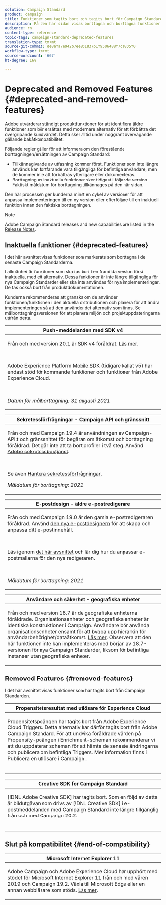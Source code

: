 ```yaml
---
solution: Campaign Standard
product: campaign
title: Funktioner som tagits bort och tagits bort för Campaign Standarden
description: På den här sidan visas borttagna och borttagna funktioner i Adobe Campaign Standard.
audience: rn
content-type: reference
topic-tags: campaign-standard-deprecated-features
translation-type: tm+mt
source-git-commit: de8afa7e942b7ee831837b1f9506488f7ca835f0
workflow-type: tm+mt
source-wordcount: '667'
ht-degree: 16%

---
```



# Deprecated and Removed Features {#deprecated-and-removed-features}

Adobe utvärderar ständigt produktfunktioner för att identifiera äldre funktioner som bör ersättas med modernare alternativ för att förbättra det övergripande kundvärdet. Detta sker alltid under noggrant övervägande gällande bakåtkompatibilitet.

Följande regler gäller för att informera om den förestående borttagningen/ersättningen av Campaign Standard:

* Tillkännagivande av utfasning kommer först. Funktioner som inte längre används kan fortfarande vara tillgängliga för befintliga användare, men de kommer inte att förbättras ytterligare eller dokumenteras.
* Borttagning av inaktuella funktioner sker tidigast i följande version. Faktiskt måldatum för borttagning tillkännages på den här sidan.

Den här processen ger kunderna minst en cykel av versioner för att anpassa implementeringen till en ny version eller efterföljare till en inaktuell funktion innan den faktiska borttagningen.

>[!NOTE]
>Adobe Campaign Standard releases and new capabilities are listed in the [Release Notes](../../rn/using/release-notes.md).


## Inaktuella funktioner {#deprecated-features}

I det här avsnittet visas funktioner som markerats som borttagna i de senaste Campaign Standarderna.

I allmänhet är funktioner som ska tas bort i en framtida version först inaktuella, med ett alternativ. Dessa funktioner är inte längre tillgängliga för nya Campaign Standarder eller ska inte användas för nya implementeringar. De tas också bort från produktdokumentationen.

Kunderna rekommenderas att granska om de använder funktionen/funktionen i den aktuella distributionen och planera för att ändra implementeringen så att den använder det alternativ som finns. Se målborttagningsversionen för att planera miljön och projektuppdateringarna utifrån detta.

<table> 
 <thead> 
  <tr> 
   <th> <strong>Push-meddelanden med SDK v4</strong><br /> </th> 
  </tr> 
 </thead> 
 <tbody> 
  <tr> 
   <td> <p> Från och med version 20.1 är SDK v4 föråldrat. <a href="https://aep-sdks.gitbook.io/docs/version-4-sdk-end-of-support-faq">Läs mer</a>.</p><br/>
   <p>Adobe Experience Platform <a href="https://aep-sdks.gitbook.io/docs/">Mobile SDK</a> (tidigare kallat v5) har endast stöd för kommande funktioner och funktioner från Adobe Experience Cloud.</p></br>
     <p>
     <em>Datum för målborttagning: 31 augusti 2021</em></p>
     </td> 
  </tr> 
 </tbody> 
</table>
<table> 
 <thead> 
  <tr> 
   <th> <strong>Sekretessförfrågningar - Campaign API och gränssnitt</strong><br /> </th> 
  </tr> 
 </thead> 
 <tbody> 
  <tr> 
   <td> <p>Från och med Campaign 19.4 är användningen av Campaign-API:t och gränssnittet för begäran om åtkomst och borttagning föråldrad. Det går inte att ta bort profiler i två steg. Använd <a href="https://www.adobe.io/apis/experiencecloud/gdpr.html">Adobe sekretessbastjänst</a>.</p></br>
   <p>Se även <a href="https://experienceleague.adobe.com/docs/campaign-standard/using/getting-started/privacy/privacy-requests.html?lang=en">Hantera sekretessförfrågningar</a>.</p>
  <p> 
  <em>Måldatum för borttagning: 2021</em></p>
   </td> 
  </tr> 
 </tbody> 
</table>

<table> 
 <thead> 
  <tr> 
   <th> <strong>E-postdesign - äldre e-postredigerare</strong><br /> </th> 
  </tr> 
 </thead> 
 <tbody> 
  <tr> 
   <td> <p>Från och med Campaign 19.0 är den gamla e-postredigeraren föråldrad. Använd <a href="https://docs.adobe.com/content/help/en/campaign-standard/using/designing-content/designing-content-in-adobe-campaign.html">den nya e-postdesignern</a> för att skapa och anpassa ditt e-postinnehåll. </p></br>
   <p>Läs igenom <a href="https://docs.adobe.com/content/help/en/campaign-standard/using/designing-content/building-email-content/using-existing-content.html">det här avsnittet</a> och lär dig hur du anpassar e-postmallarna för den nya redigeraren.</p></br>
  <p> 
  <em>Måldatum för borttagning: 2021</em></p>
   </td> 
  </tr> 
 </tbody> 
</table>

<table> 
 <thead> 
  <tr> 
   <th> <strong>Användare och säkerhet - geografiska enheter</strong><br /> </th> 
  </tr> 
 </thead> 
 <tbody> 
  <tr> 
   <td> <p>Från och med version 18.7 är de geografiska enheterna föråldrade. Organisationsenheter och geografiska enheter är identiska konstruktioner i Campaign. Användare bör använda organisationsenheter ensamt för att bygga upp hierarkin för användarbehörighet/dataåtkomst. <a href="https://helpx.adobe.com/campaign/standard/administration/using/organizational-units.html">Läs mer</a>. Observera att den här funktionen inte kan implementeras med början av 18.7-versionen för nya Campaign Standarder, liksom för befintliga instanser utan geografiska enheter.</p>
   </td> 
  </tr> 
 </tbody> 
</table>

## Removed Features {#removed-features}

I det här avsnittet visas funktioner som har tagits bort från Campaign Standarden.

<table> 
 <thead> 
  <tr> 
   <th> <strong>Propensitetsresultat med utlösare för Experience Cloud</strong><br /> </th> 
  </tr> 
 </thead> 
 <tbody> 
  <tr> 
   <td> <p>Propensitetspoängen <b></b> har tagits bort från Adobe Experience Cloud Triggers. Detta alternativ har därför tagits bort från Adobe Campaign Standard. För att undvika föråldrade värden på Propensity-poängen i Enrichment-scheman rekommenderar vi att du uppdaterar scheman för att hämta de senaste ändringarna och publicera om befintliga Triggers. Mer information finns i Publicera en utlösare i Campaign <a href="https://docs.adobe.com/content/help/en/campaign-standard/using/integrating-with-adobe-cloud/working-with-campaign-and-triggers/using-triggers-in-campaign.html#publishing-trigger-in-campaign"> </a>.
</p></br>
   </td> 
  </tr> 
 </tbody> 
</table>

<table> 
 <thead> 
  <tr> 
   <th> <strong>Creative SDK for Campaign Standard</strong><br /> </th> 
  </tr> 
 </thead> 
 <tbody> 
  <tr> 
   <td> <p>[!DNL Adobe Creative SDK] har tagits bort. Som en följd av detta är bildutgåvan som drivs av [!DNL Creative SDK] i e-postmeddelanden med Campaign Standard inte längre tillgänglig från och med Campaign 20.2.</p></br>
   </td> 
  </tr> 
 </tbody> 
</table>

## Slut på kompatibilitet {#end-of-compatibility}

<table> 
 <thead> 
  <tr> 
   <th> <strong>Microsoft Internet Explorer 11</strong><br /> </th> 
  </tr> 
 </thead> 
 <tbody> 
  <tr> 
   <td> <p>Adobe Campaign och Adobe Experience Cloud har upphört med stödet för Microsoft Internet Explorer 11 från och med våren 2019 och Campaign 19.2. Växla till Microsoft Edge eller en annan webbläsare som stöds. <a href="https://docs.adobe.com/content/help/en/campaign-standard/using/administrating/about-configuration-guidelines.html#compatible-browsers">Läs mer</a>.</p>
   </td> 
  </tr> 
 </tbody> 
</table>
